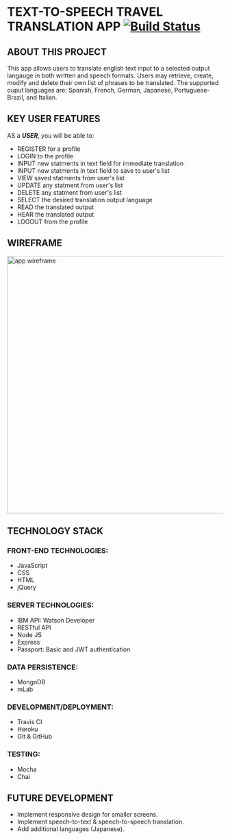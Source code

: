 # TEXT-TO-SPEECH TRAVEL TRANSLATION APP [![Build Status](https://travis-ci.org/Thinkful-C15/capstone-translation-app.svg?branch=feature-quang)](https://travis-ci.org/Thinkful-C15/capstone-translation-app)

## ABOUT THIS PROJECT
This app allows users to translate english text input to a selected output langauge in both written and speech formats. Users may retrieve, create, modify and delete their own list of phrases to be translated. The supported ouput languages are: Spanish, French, German, Japanese, Portuguese-Brazil, and Italian.

## KEY USER FEATURES
AS a ***USER***, you will be able to:
* REGISTER for a profile 
* LOGIN to the profile 
* INPUT new statments in text field for immediate translation 
* INPUT new statments in text field to save to user's list
* VIEW saved statments from user's list 
* UPDATE any statment from user's list 
* DELETE any statment from user's list 
* SELECT the desired translation output language
* READ the translated output
* HEAR the translated output
* LOGOUT from the profile

## WIREFRAME
<img src='https://ibb.co/g22FDG' width='600' alt='app wireframe'>

## TECHNOLOGY STACK

### FRONT-END TECHNOLOGIES:
* JavaScript
* CSS
* HTML
* jQuery

### SERVER TECHNOLOGIES:
* IBM API: Watson Developer
* RESTful API
* Node JS
* Express
* Passport: Basic and JWT authentication

### DATA PERSISTENCE: 
* ​MongoDB
* mLab

### DEVELOPMENT/DEPLOYMENT: 
* Travis CI
* Heroku
* Git & GitHub

### TESTING: 
* Mocha
* Chai

## FUTURE DEVELOPMENT
* Implement responsive design for smaller screens.
* Implement speech-to-text & speech-to-speech translation.
* Add additional languages (Japanese).

